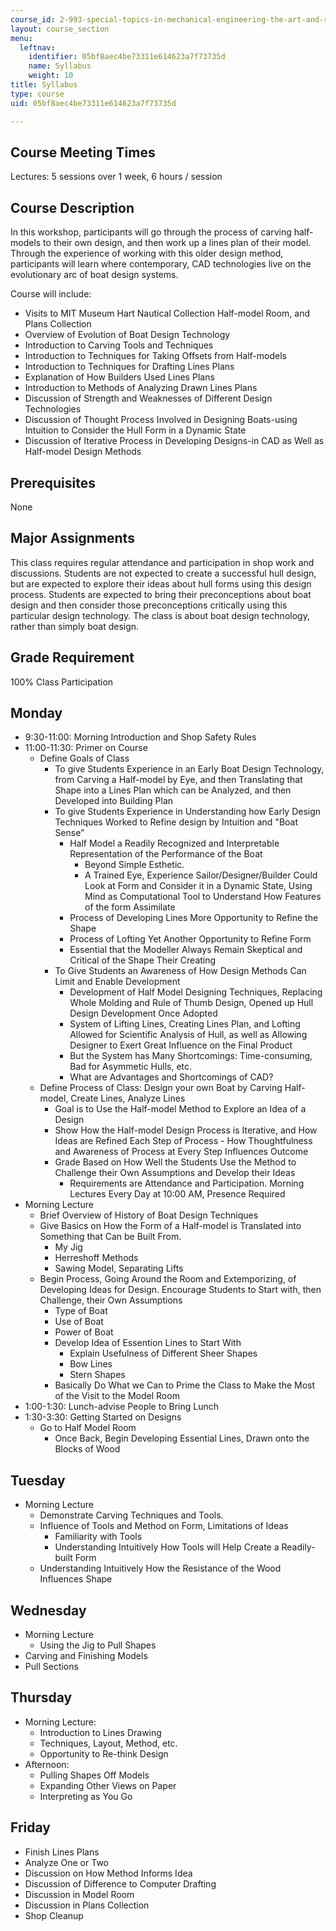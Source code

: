 ```yaml
---
course_id: 2-993-special-topics-in-mechanical-engineering-the-art-and-science-of-boat-design-january-iap-2007
layout: course_section
menu:
  leftnav:
    identifier: 05bf8aec4be73311e614623a7f73735d
    name: Syllabus
    weight: 10
title: Syllabus
type: course
uid: 05bf8aec4be73311e614623a7f73735d

---
```


Course Meeting Times
--------------------

Lectures: 5 sessions over 1 week, 6 hours / session

Course Description
------------------

In this workshop, participants will go through the process of carving half-models to their own design, and then work up a lines plan of their model. Through the experience of working with this older design method, participants will learn where contemporary, CAD technologies live on the evolutionary arc of boat design systems.

Course will include:

*   Visits to MIT Museum Hart Nautical Collection Half-model Room, and Plans Collection
*   Overview of Evolution of Boat Design Technology
*   Introduction to Carving Tools and Techniques
*   Introduction to Techniques for Taking Offsets from Half-models
*   Introduction to Techniques for Drafting Lines Plans
*   Explanation of How Builders Used Lines Plans
*   Introduction to Methods of Analyzing Drawn Lines Plans
*   Discussion of Strength and Weaknesses of Different Design Technologies
*   Discussion of Thought Process Involved in Designing Boats-using Intuition to Consider the Hull Form in a Dynamic State
*   Discussion of Iterative Process in Developing Designs-in CAD as Well as Half-model Design Methods

Prerequisites
-------------

None

Major Assignments
-----------------

This class requires regular attendance and participation in shop work and discussions. Students are not expected to create a successful hull design, but are expected to explore their ideas about hull forms using this design process. Students are expected to bring their preconceptions about boat design and then consider those preconceptions critically using this particular design technology. The class is about boat design technology, rather than simply boat design.

Grade Requirement
-----------------

100% Class Participation

Monday
------

*   9:30-11:00: Morning Introduction and Shop Safety Rules
*   11:00-11:30: Primer on Course
    *   Define Goals of Class
        *   To give Students Experience in an Early Boat Design Technology, from Carving a Half-model by Eye, and then Translating that Shape into a Lines Plan which can be Analyzed, and then Developed into Building Plan
        *   To give Students Experience in Understanding how Early Design Techniques Worked to Refine design by Intuition and "Boat Sense"
            *   Half Model a Readily Recognized and Interpretable Representation of the Performance of the Boat
                *   Beyond Simple Esthetic.
                *   A Trained Eye, Experience Sailor/Designer/Builder Could Look at Form and Consider it in a Dynamic State, Using Mind as Computational Tool to Understand How Features of the form Assimilate
            *   Process of Developing Lines More Opportunity to Refine the Shape
            *   Process of Lofting Yet Another Opportunity to Refine Form
            *   Essential that the Modeller Always Remain Skeptical and Critical of the Shape Their Creating
        *   To Give Students an Awareness of How Design Methods Can Limit and Enable Development
            *   Development of Half Model Designing Techniques, Replacing Whole Molding and Rule of Thumb Design, Opened up Hull Design Development Once Adopted
            *   System of Lifting Lines, Creating Lines Plan, and Lofting Allowed for Scientific Analysis of Hull, as well as Allowing Designer to Exert Great Influence on the Final Product
            *   But the System has Many Shortcomings: Time-consuming, Bad for Asymmetic Hulls, etc.
            *   What are Advantages and Shortcomings of CAD?
    *   Define Process of Class: Design your own Boat by Carving Half-model, Create Lines, Analyze Lines
        *   Goal is to Use the Half-model Method to Explore an Idea of a Design
        *   Show How the Half-model Design Process is Iterative, and How Ideas are Refined Each Step of Process - How Thoughtfulness and Awareness of Process at Every Step Influences Outcome
        *   Grade Based on How Well the Students Use the Method to Challenge their Own Assumptions and Develop their Ideas
            *   Requirements are Attendance and Participation. Morning Lectures Every Day at 10:00 AM, Presence Required
*   Morning Lecture
    *   Brief Overview of History of Boat Design Techniques
    *   Give Basics on How the Form of a Half-model is Translated into Something that Can be Built From.
        *   My Jig
        *   Herreshoff Methods
        *   Sawing Model, Separating Lifts
    *   Begin Process, Going Around the Room and Extemporizing, of Developing Ideas for Design. Encourage Students to Start with, then Challenge, their Own Assumptions
        *   Type of Boat
        *   Use of Boat
        *   Power of Boat
        *   Develop Idea of Essention Lines to Start With
            *   Explain Usefulness of Different Sheer Shapes
            *   Bow Lines
            *   Stern Shapes
        *   Basically Do What we Can to Prime the Class to Make the Most of the Visit to the Model Room
*   1:00-1:30: Lunch-advise People to Bring Lunch
*   1:30-3:30: Getting Started on Designs
    *   Go to Half Model Room
        *   Once Back, Begin Developing Essential Lines, Drawn onto the Blocks of Wood

Tuesday
-------

*   Morning Lecture
    *   Demonstrate Carving Techniques and Tools.
    *   Influence of Tools and Method on Form, Limitations of Ideas
        *   Familiarity with Tools
        *   Understanding Intuitively How Tools will Help Create a Readily-built Form
    *   Understanding Intuitively How the Resistance of the Wood Influences Shape

Wednesday
---------

*   Morning Lecture
    *   Using the Jig to Pull Shapes
*   Carving and Finishing Models
*   Pull Sections

Thursday
--------

*   Morning Lecture:
    *   Introduction to Lines Drawing
    *   Techniques, Layout, Method, etc.
    *   Opportunity to Re-think Design
*   Afternoon:
    *   Pulling Shapes Off Models
    *   Expanding Other Views on Paper
    *   Interpreting as You Go

Friday
------

*   Finish Lines Plans
*   Analyze One or Two
*   Discussion on How Method Informs Idea
*   Discussion of Difference to Computer Drafting
*   Discussion in Model Room
*   Discussion in Plans Collection
*   Shop Cleanup